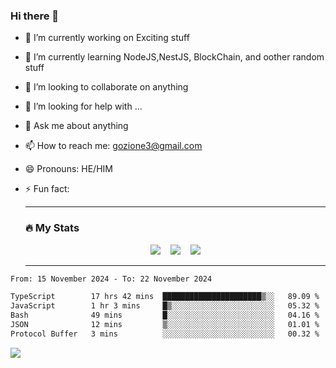### Hi there 👋

<!--
**charlieScript/charlieScript** is a ✨ _special_ ✨ repository because its `README.md` (this file) appears on your GitHub profile.

Here are some ideas to get you started: -->

- 🔭 I’m currently working on Exciting stuff
- 🌱 I’m currently learning NodeJS,NestJS, BlockChain, and oother random stuff
- 👯 I’m looking to collaborate on anything
- 🤔 I’m looking for help with ...
- 💬 Ask me about anything
- 📫 How to reach me: gozione3@gmail.com
- 😄 Pronouns: HE/HIM
- ⚡ Fun fact:


  ---

  ### :fire: My Stats

  <div id="stats" align="center">
  <img src="http://github-readme-streak-stats.herokuapp.com?user=charlieScript&theme=dark&date_format=M%20j%5B%2C%20Y%5D" />&nbsp;&nbsp;&nbsp;
  <img src="https://github-readme-stats.vercel.app/api/top-langs/?username=charlieScript&layout=compact&theme=vision-friendly-dark"/>&nbsp;&nbsp;&nbsp;
  <img src="https://github-readme-stats.vercel.app/api?username=charlieScript&show_icons=true&theme=radical"/>
  </div>

  ---



<!--START_SECTION:waka-->

```txt
From: 15 November 2024 - To: 22 November 2024

TypeScript        17 hrs 42 mins  ██████████████████████▒░░   89.09 %
JavaScript        1 hr 3 mins     █▒░░░░░░░░░░░░░░░░░░░░░░░   05.32 %
Bash              49 mins         █░░░░░░░░░░░░░░░░░░░░░░░░   04.16 %
JSON              12 mins         ▒░░░░░░░░░░░░░░░░░░░░░░░░   01.01 %
Protocol Buffer   3 mins          ░░░░░░░░░░░░░░░░░░░░░░░░░   00.32 %
```

<!--END_SECTION:waka-->
![](https://komarev.com/ghpvc/?username=charlieScript)
